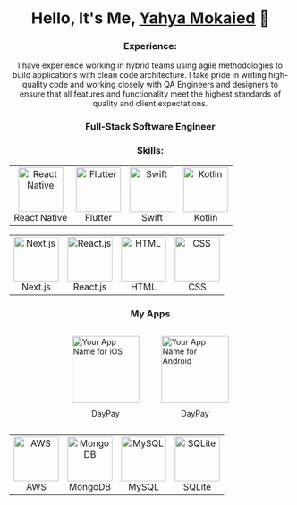 <h1 align="center">Hello, It's Me, <a href="https://www.github.com/yahyamokaied">Yahya Mokaied</a>  👋</h1>

<h3 align="center">Experience:</h3>
<p align="center">I have experience working in hybrid teams using agile methodologies to build applications with clean code architecture. I take pride in writing high-quality code and working closely with QA Engineers and designers to ensure that all features and functionality meet the highest standards of quality and client expectations.</p>

<h3 align="center">Full-Stack Software Engineer</h3>

<h3 align="center">Skills:</h3>

<table align="center" border="0" cellspacing="20" cellpadding="20">
  <tr>
    <td align="center">
      <img src="https://www.vectorlogo.zone/logos/reactjs/reactjs-icon.svg" alt="React Native" width="80" height="80"/>
      <br />
      React Native
    </td>
    <td align="center">
      <img src="https://www.vectorlogo.zone/logos/flutterio/flutterio-icon.svg" alt="Flutter" width="80" height="80"/> 
      <br />
      Flutter
    </td>
    <td align="center">
      <img src="https://www.vectorlogo.zone/logos/swift/swift-icon.svg" alt="Swift" width="80" height="80"/> 
      <br />
      Swift
    </td>
    <td align="center">
      <img src="https://www.vectorlogo.zone/logos/kotlinlang/kotlinlang-icon.svg" alt="Kotlin" width="80" height="80"/> 
      <br />
      Kotlin
    </td>
  </tr>
</table>

<!-- Add a table for web technologies -->
<table align="center" border="0" cellspacing="20" cellpadding="20">
  <tr>
    <td align="center">
      <img src="https://www.vectorlogo.zone/logos/zeit/zeit-icon.svg" alt="Next.js" width="80" height="80"/>
      <br />
      Next.js
    </td>
    <td align="center">
      <img src="https://www.vectorlogo.zone/logos/reactjs/reactjs-icon.svg" alt="React.js" width="80" height="80"/> 
      <br />
      React.js
    </td>
    <td align="center">
      <img src="https://www.vectorlogo.zone/logos/w3_html5/w3_html5-icon.svg" alt="HTML" width="80" height="80"/> 
      <br />
      HTML
    </td>
    <td align="center">
      <img src="https://www.vectorlogo.zone/logos/netlifyapp_watercss/netlifyapp_watercss-icon.svg" alt="CSS" width="80" height="80"/> 
      <br />
      CSS
    </td>
  </tr>
</table>

<!-- Add a table for backend technologies -->
<table align="center" border="0" cellspacing="20" cellpadding="20">
  <tr>
    <td align="center">
      <img src="https://www.vectorlogo.zone/logos/sass-lang/sass-lang-icon.svg" alt="AWS" width="80" height="80"/> 
      <br />
      AWS
    </td>
    <td align="center">
      <img src="https://www.vectorlogo.zone/logos/mongodb/mongodb-icon.svg" alt="MongoDB" width="80" height="80"/> 
      <br />
      MongoDB
    </td>
    <td align="center">
      <img src="https://www.vectorlogo.zone/logos/mysql/mysql-icon.svg" alt="MySQL" width="80" height="80"/> 
      <br />
      MySQL
    </td>
    <td align="center">
      <img src="https://www.vectorlogo.zone/logos/sqlite/sqlite-icon.svg" alt="SQLite" width="80" height="80"/> 
      <br />
      SQLite
    </td>
  </tr>
</div>

<h3 align="center">My Apps</h3>
<div style="display: flex; justify-content: center; align-items: center; margin-top: 30px;">
  <div style="display: flex; flex-direction: column; justify-content: center; align-items: center; margin-right: 20px; margin-left: 20px;">
    <a href="https://apps.apple.com/us/app/daypay/id1642097718">
      <img src="https://is2-ssl.mzstatic.com/image/thumb/Purple122/v4/73/fc/95/73fc9582-be68-058d-4449-ca24d9864bbe/AppIcon-0-0-1x_U007emarketing-0-0-0-7-0-0-sRGB-0-0-0-GLES2_U002c0-512MB-85-220-0-0.png/460x0w.webp" alt="Your App Name for iOS" width="120" height="120">
    </a>
    <p style="text-align: center; margin-top: 10px;">DayPay</p>
  </div>
  <div style="display: flex; flex-direction: column; justify-content: center; align-items: center; margin-right: 20px; margin-left: 20px;">
    <a href="https://play.google.com/store/apps/details?id=se.apphallen.daypay">
      <img src="https://www.vectorlogo.zone/logos/google_play/google_play-icon.svg" alt="Your App Name for Android" width="120" height="120">
    </a>
    <p style="text-align: center; margin-top: 10px;">DayPay</p>
  </div>



